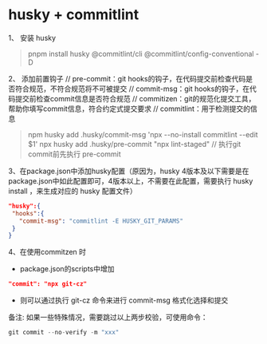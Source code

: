# husky + commitlint

1、 安装 husky
> pnpm install husky  @commitlint/cli  @commitlint/config-conventional -D

2、 添加前置钩子
  // pre-commit：git hooks的钩子，在代码提交前检查代码是否符合规范，不符合规范将不可被提交
  // commit-msg：git hooks的钩子，在代码提交前检查commit信息是否符合规范
  // commitizen：git的规范化提交工具，帮助你填写commit信息，符合约定式提交要求
  // commitlint：用于检测提交的信息
> npm husky add .husky/commit-msg 'npx  --no-install commitlint --edit $1'
> npx husky add .husky/pre-commit "npx lint-staged"   // 执行git commit前先执行 pre-commit

3、在package.json中添加husky配置（原因为，husky 4版本及以下需要是在package.json中如此配置即可，4版本以上，不需要在此配置，需要执行 husky install ，来生成对应的 husky 配置文件）

```json
"husky":{
 "hooks":{
   "commit-msg": "commitlint -E HUSKY_GIT_PARAMS"
 }
}
```

4、在使用commitzen 时

- package.json的scripts中增加

```json
"commit": "npx git-cz"
```

- 则可以通过执行 git-cz 命令来进行 commit-msg 格式化选择和提交

备注: 如果一些特殊情况，需要跳过以上两步校验，可使用命令：

```js
git commit --no-verify -m "xxx"
```
